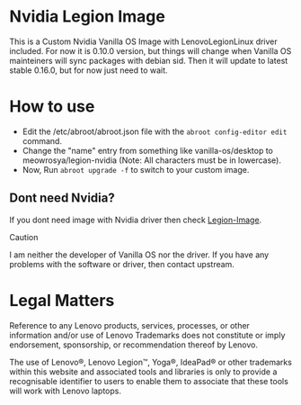 # Nvidia Legion Image

This is a Custom Nvidia Vanilla OS Image with LenovoLegionLinux driver included. For now it is 0.10.0 version, but things will change when Vanilla OS mainteiners will sync packages with debian sid. Then it will update to latest stable 0.16.0, but for now just need to wait.

# How to use

- Edit the /etc/abroot/abroot.json file with the `abroot config-editor edit` command.
- Change the "name" entry from something like vanilla-os/desktop to meowrosya/legion-nvidia (Note: All characters must be in lowercase).
- Now, Run `abroot upgrade -f` to switch to your custom image.

## Dont need Nvidia?
If you dont need image with Nvidia driver then check [Legion-Image](https://github.com/MeowRosya/Legion-Image).


> [!caution]
> I am neither the developer of Vanilla OS nor the driver. If you have any problems with the software or driver, then contact upstream.

# Legal Matters

Reference to any Lenovo products, services, processes, or other information and/or use of Lenovo Trademarks does not constitute or imply endorsement, sponsorship, or recommendation thereof by Lenovo.

The use of Lenovo®, Lenovo Legion™, Yoga®, IdeaPad® or other trademarks within this website and associated tools and libraries is only to provide a recognisable identifier to users to enable them to associate that these tools will work with Lenovo laptops.
